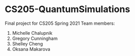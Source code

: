 # CS205-QuantumSimulations
Final project for CS205 Spring 2021
Team members:
1. Michelle Chalupnik
2. Gregory Cunningham
3. Shelley Cheng
4. Oksana Makarova
